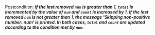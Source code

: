 Postcondition: ***If the last removed `num` is greater than 1, `total` is incremented by the value of `num` and `count` is increased by 1. If the last removed `num` is not greater than 1, the message 'Skipping non-positive number: num' is printed. In both cases, `total` and `count` are updated according to the condition met by `num`.***
